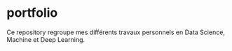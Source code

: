# portfolio
Ce repository regroupe mes différents travaux personnels en Data Science, Machine et Deep Learning.
